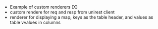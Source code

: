 - Example of custom renderers (X)
- custom rendere for req and resp from unirest client
- renderer for displaying a map, keys as the table header, and values as table vvalues in columns
